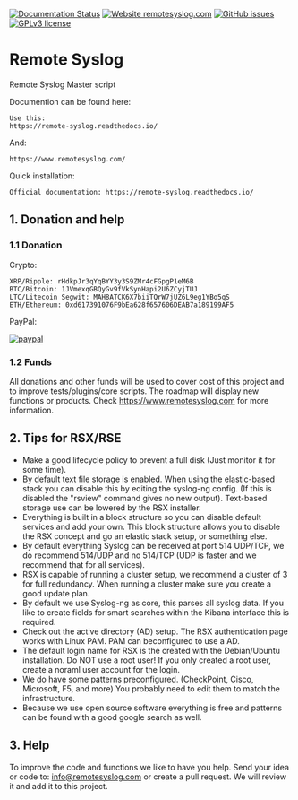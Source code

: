 [![Documentation Status](https://readthedocs.org/projects/remote-syslog/badge/?version=latest)](https://remote-syslog.readthedocs.io/en/latest/?badge=latest)
[![Website remotesyslog.com](https://img.shields.io/website-up-down-green-red/http/shields.io.svg)](https://www.remotesyslog.com/)
[![GitHub issues](https://img.shields.io/github/issues/Naereen/StrapDown.js.svg)](https://github.com/tslenter/RS/issues)
[![GPLv3 license](https://img.shields.io/badge/License-GPLv3-blue.svg)](http://perso.crans.org/besson/LICENSE.html)

# Remote Syslog
Remote Syslog Master script

Documention can be found here:
```
Use this: 
https://remote-syslog.readthedocs.io/
```

And:
```
https://www.remotesyslog.com/
```

Quick installation:
```
Official documentation: https://remote-syslog.readthedocs.io/
```

## 1. Donation and help

### 1.1 Donation

Crypto:

```
XRP/Ripple: rHdkpJr3qYqBYY3y3S9ZMr4cFGpgP1eM6B
BTC/Bitcoin: 1JVmexqGBQyGv9fVkSynHapi2U6ZCyjTUJ
LTC/Litecoin Segwit: MAH8ATCK6X7biiTQrW7jUZ6L9eg1YBo5qS
ETH/Ethereum: 0xd617391076F9bEa628f657606DEAB7a189199AF5
```
PayPal:

[![paypal](https://www.paypalobjects.com/en_US/NL/i/btn/btn_donateCC_LG.gif)](https://www.paypal.com/cgi-bin/webscr?cmd=_donations&business=KQKRPDQYHYR7W&currency_code=EUR&source=url)

### 1.2 Funds
All donations and other funds will be used to cover cost of this project and to improve tests/plugins/core scripts. The roadmap will display new functions or products. Check https://www.remotesyslog.com for more information.

## 2. Tips for RSX/RSE
- Make a good lifecycle policy to prevent a full disk (Just monitor it for some time).
- By default text file storage is enabled. When using the elastic-based stack you can disable this by editing the syslog-ng config. (If this is disabled the "rsview" command gives no new output). Text-based storage use can be lowered by the RSX installer.
- Everything is built in a block structure so you can disable default services and add your own. This block structure allows you to disable the RSX concept and go an elastic stack setup, or something else.
- By default everything Syslog can be received at port 514 UDP/TCP, we do recommend 514/UDP and no 514/TCP (UDP is faster and we recommend that for all services).
- RSX is capable of running a cluster setup, we recommend a cluster of 3 for full redundancy. When running a cluster make sure you create a good update plan.
- By default we use Syslog-ng as core, this parses all syslog data. If you like to create fields for smart searches within the Kibana interface this is required.
- Check out the active directory (AD) setup. The RSX authentication page works with Linux PAM. PAM can beconfigured to use a AD.
- The default login name for RSX is the created with the Debian/Ubuntu installation. Do NOT use a root user! If you only created a root user, create a noraml user account for the login.
- We do have some patterns preconfigured. (CheckPoint, Cisco, Microsoft, F5,  and more) You probably need to edit them to match the infrastructure.
- Because we use open source software everything is free and patterns can be found with a good google search as well.

## 3. Help

To improve the code and functions we like to have you help. Send your idea or code to: info@remotesyslog.com or create a pull request. We will review it and add it to this project.
